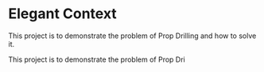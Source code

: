 # Elegant Context
This project is to demonstrate the problem of Prop Drilling and how to solve it.

This project is to demonstrate the problem of Prop Dri